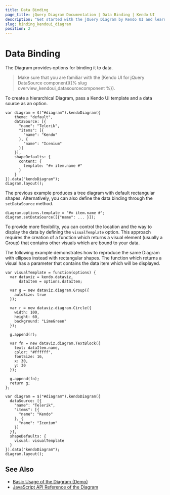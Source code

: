```yaml
---
title: Data Binding
page_title: jQuery Diagram Documentation | Data Binding | Kendo UI
description: "Get started with the jQuery Diagram by Kendo UI and learn how to bind the widget to data."
slug: binding_kendoui_diagram
position: 2
---
```


# Data Binding

The Diagram provides options for binding it to data.

> Make sure that you are familiar with the [Kendo UI for jQuery DataSource component]({% slug overview_kendoui_datasourcecomponent %}).

To create a hierarchical Diagram, pass a Kendo UI template and a data source as an option.

    var diagram = $("#diagram").kendoDiagram({
        theme: "default",
        dataSource: [{
          "name": "Telerik",
          "items": [{
            "name": "Kendo"
          }, {
            "name": "Icenium"
          }]
        }],
        shapeDefaults: {
          content: {
            template: "#= item.name #"
          }
        }
    }).data("kendoDiagram");
    diagram.layout();

The previous example produces a tree diagram with default rectangular shapes. Alternatively, you can also define the data binding through the `setDataSource` method.

    diagram.options.template = "#= item.name #";
    diagram.setDataSource([{"name": ... }]);

To provide more flexibility, you can control the location and the way to display the data by defining the `visualTemplate` option. This approach requires the creation of a function which returns a visual element (usually a Group) that contains other visuals which are bound to your data.

The following example demonstrates how to reproduce the same Diagram with ellipses instead with rectangular shapes. The function which returns a visual has a parameter that contains the data item which will be displayed.

    var visualTemplate = function(options) {
      var dataviz = kendo.dataviz,
          dataItem = options.dataItem;

      var g = new dataviz.diagram.Group({
        autoSize: true
      });

      var r = new dataviz.diagram.Circle({
        width: 100,
        height: 60,
        background: "LimeGreen"
      });

      g.append(r);

      var fn = new dataviz.diagram.TextBlock({
        text: dataItem.name,
        color: "#ffffff",
        fontSize: 16,
        x: 30,
        y: 30
      });

      g.append(fn);
      return g;
    };

    var diagram = $("#diagram").kendoDiagram({
      dataSource: [{
        "name": "Telerik",
        "items": [{
          "name": "Kendo"
        }, {
          "name": "Icenium"
        }]
      }],
      shapeDefaults: {
        visual: visualTemplate
      }
    }).data("kendoDiagram");
    diagram.layout();

## See Also

* [Basic Usage of the Diagram (Demo)](http://demos.telerik.com/kendo-ui/diagram/index)
* [JavaScript API Reference of the Diagram](/api/javascript/dataviz/ui/diagram)
